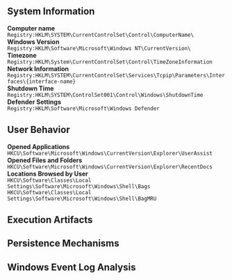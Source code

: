 ## System Information

**Computer name**   
`Registry:HKLM\SYSTEM\CurrentControlSet\Control\ComputerName\`  
**Windows Version**   
`Registry:HKLM\Software\Microsoft\Windows NT\CurrentVersion\`  
**Timezone**    
`Registry:HKLM\System\CurrentControlSet\Control\TimeZoneInformation`  
**Network Information**     
`Registry:HKLM\SYSTEM\CurrentControlSet\Services\Tcpip\Parameters\Interfaces\{interface-name}`  
**Shutdown Time**      
`Registry:HKLM\SYSTEM\ControlSet001\Control\Windows\ShutdownTime`  
**Defender Settings**      
`Registry:HKLM\Software\Microsoft\Windows Defender`  

## User Behavior

**Opened Applications**  
`HKCU\Software\Microsoft\Windows\CurrentVersion\Explorer\UserAssist`  
**Opened Files and Folders**   
`HKCU\Software\Microsoft\Windows\CurrentVersion\Explorer\RecentDocs`  
**Locations Browsed by User**  
`HKCU\Software\Classes\Local Settings\Software\Microsoft\Windows\Shell\Bags`  
`HKCU\Software\Classes\Local Settings\Software\Microsoft\Windows\Shell\BagMRU`  


## Execution Artifacts


## Persistence Mechanisms


## Windows Event Log Analysis





